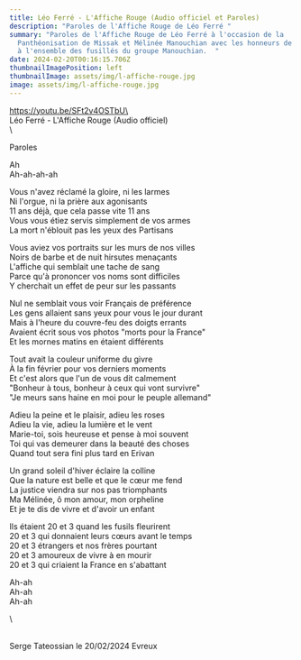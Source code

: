 ```yaml
---
title: Léo Ferré - L'Affiche Rouge (Audio officiel et Paroles)
description: "Paroles de l'Affiche Rouge de Léo Ferré "
summary: "Paroles de l'Affiche Rouge de Léo Ferré à l'occasion de la
  Panthéonisation de Missak et Mélinée Manouchian avec les honneurs de la nation
  à l'ensemble des fusillés du groupe Manouchian.  "
date: 2024-02-20T00:16:15.706Z
thumbnailImagePosition: left
thumbnailImage: assets/img/l-affiche-rouge.jpg
image: assets/img/l-affiche-rouge.jpg
---
```

https://youtu.be/SFt2v4OSTbU\
\
L﻿éo Ferré - L'Affiche Rouge  (Audio officiel) \
\

<!--StartFragment-->

Paroles

Ah\
Ah-ah-ah-ah

Vous n'avez réclamé la gloire, ni les larmes\
Ni l'orgue, ni la prière aux agonisants\
11 ans déjà, que cela passe vite 11 ans\
Vous vous étiez servis simplement de vos armes\
La mort n'éblouit pas les yeux des Partisans

Vous aviez vos portraits sur les murs de nos villes\
Noirs de barbe et de nuit hirsutes menaçants\
L'affiche qui semblait une tache de sang\
Parce qu'à prononcer vos noms sont difficiles\
Y cherchait un effet de peur sur les passants

Nul ne semblait vous voir Français de préférence\
Les gens allaient sans yeux pour vous le jour durant\
Mais à l'heure du couvre-feu des doigts errants\
Avaient écrit sous vos photos "morts pour la France"\
Et les mornes matins en étaient différents

Tout avait la couleur uniforme du givre\
À la fin février pour vos derniers moments\
Et c'est alors que l'un de vous dit calmement\
"Bonheur à tous, bonheur à ceux qui vont survivre"\
"Je meurs sans haine en moi pour le peuple allemand"

Adieu la peine et le plaisir, adieu les roses\
Adieu la vie, adieu la lumière et le vent\
Marie-toi, sois heureuse et pense à moi souvent\
Toi qui vas demeurer dans la beauté des choses\
Quand tout sera fini plus tard en Erivan

Un grand soleil d'hiver éclaire la colline\
Que la nature est belle et que le cœur me fend\
La justice viendra sur nos pas triomphants\
Ma Mélinée, ô mon amour, mon orpheline\
Et je te dis de vivre et d'avoir un enfant

Ils étaient 20 et 3 quand les fusils fleurirent\
20 et 3 qui donnaient leurs cœurs avant le temps\
20 et 3 étrangers et nos frères pourtant\
20 et 3 amoureux de vivre à en mourir\
20 et 3 qui criaient la France en s'abattant

Ah-ah\
Ah-ah\
Ah-ah

<!--EndFragment-->\

\
S﻿erge Tateossian le 20/02/2024 Evreux